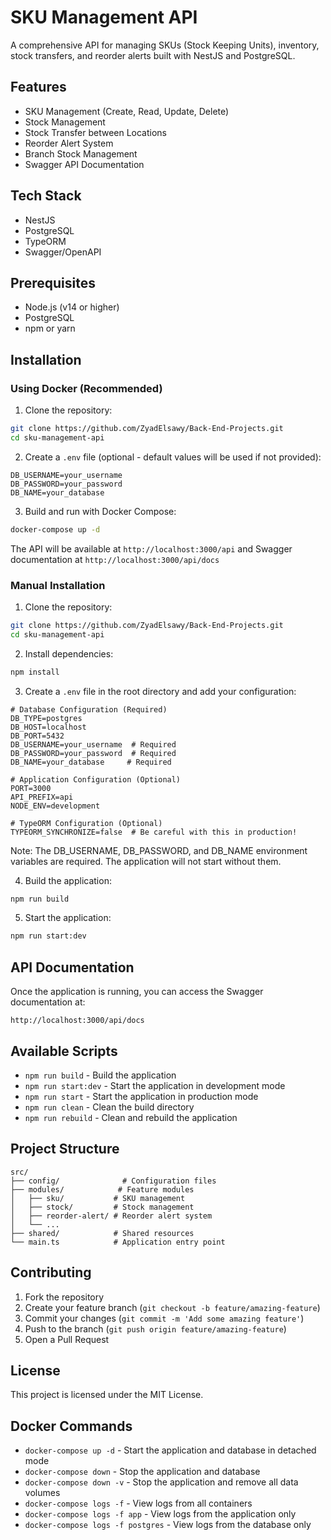 # SKU Management API

A comprehensive API for managing SKUs (Stock Keeping Units), inventory, stock transfers, and reorder alerts built with NestJS and PostgreSQL.

## Features

- SKU Management (Create, Read, Update, Delete)
- Stock Management
- Stock Transfer between Locations
- Reorder Alert System
- Branch Stock Management
- Swagger API Documentation

## Tech Stack

- NestJS
- PostgreSQL
- TypeORM
- Swagger/OpenAPI

## Prerequisites

- Node.js (v14 or higher)
- PostgreSQL
- npm or yarn

## Installation

### Using Docker (Recommended)

1. Clone the repository:

```bash
git clone https://github.com/ZyadElsawy/Back-End-Projects.git
cd sku-management-api
```

2. Create a `.env` file (optional - default values will be used if not provided):

```env
DB_USERNAME=your_username
DB_PASSWORD=your_password
DB_NAME=your_database
```

3. Build and run with Docker Compose:

```bash
docker-compose up -d
```

The API will be available at `http://localhost:3000/api` and Swagger documentation at `http://localhost:3000/api/docs`

### Manual Installation

1. Clone the repository:

```bash
git clone https://github.com/ZyadElsawy/Back-End-Projects.git
cd sku-management-api
```

2. Install dependencies:

```bash
npm install
```

3. Create a `.env` file in the root directory and add your configuration:

```env
# Database Configuration (Required)
DB_TYPE=postgres
DB_HOST=localhost
DB_PORT=5432
DB_USERNAME=your_username  # Required
DB_PASSWORD=your_password  # Required
DB_NAME=your_database     # Required

# Application Configuration (Optional)
PORT=3000
API_PREFIX=api
NODE_ENV=development

# TypeORM Configuration (Optional)
TYPEORM_SYNCHRONIZE=false  # Be careful with this in production!
```

Note: The DB_USERNAME, DB_PASSWORD, and DB_NAME environment variables are required. The application will not start without them.

4. Build the application:

```bash
npm run build
```

5. Start the application:

```bash
npm run start:dev
```

## API Documentation

Once the application is running, you can access the Swagger documentation at:

```
http://localhost:3000/api/docs
```

## Available Scripts

- `npm run build` - Build the application
- `npm run start:dev` - Start the application in development mode
- `npm run start` - Start the application in production mode
- `npm run clean` - Clean the build directory
- `npm run rebuild` - Clean and rebuild the application

## Project Structure

```
src/
├── config/              # Configuration files
├── modules/            # Feature modules
│   ├── sku/           # SKU management
│   ├── stock/         # Stock management
│   ├── reorder-alert/ # Reorder alert system
│   └── ...
├── shared/            # Shared resources
└── main.ts            # Application entry point
```

## Contributing

1. Fork the repository
2. Create your feature branch (`git checkout -b feature/amazing-feature`)
3. Commit your changes (`git commit -m 'Add some amazing feature'`)
4. Push to the branch (`git push origin feature/amazing-feature`)
5. Open a Pull Request

## License

This project is licensed under the MIT License.

## Docker Commands

- `docker-compose up -d` - Start the application and database in detached mode
- `docker-compose down` - Stop the application and database
- `docker-compose down -v` - Stop the application and remove all data volumes
- `docker-compose logs -f` - View logs from all containers
- `docker-compose logs -f app` - View logs from the application only
- `docker-compose logs -f postgres` - View logs from the database only
